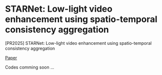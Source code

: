 # STARNet: Low-light video enhancement using spatio-temporal consistency aggregation
[PR2025] STARNet: Low-light video enhancement using spatio-temporal consistency aggregation

[Paper](https://www.sciencedirect.com/science/article/pii/S0031320324009312)

Codes comming soon ... 
